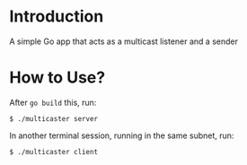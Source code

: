# Introduction
A simple Go app that acts as a multicast listener and a sender

# How to Use?
After `go build` this, run:
```
$ ./multicaster server
```

In another terminal session, running in the same subnet, run:
```
$ ./multicaster client
```
